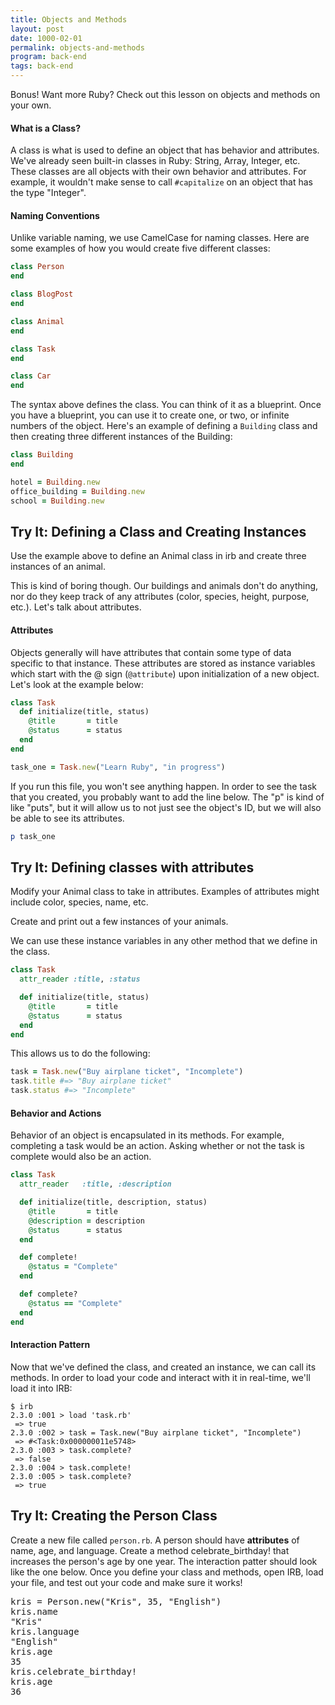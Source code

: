 ```yaml
---
title: Objects and Methods
layout: post
date: 1000-02-01
permalink: objects-and-methods
program: back-end
tags: back-end
---
```


Bonus! Want more Ruby? Check out this lesson on objects and methods on your own. 

<h4>What is a Class?</h4>

A class is what is used to define an object that has behavior and attributes. We've already seen built-in classes in Ruby: String, Array, Integer, etc. These classes are all objects with their own behavior and attributes. For example, it wouldn't make sense to call `#capitalize` on an object that has the type "Integer".

<h4>Naming Conventions</h4>

Unlike variable naming, we use CamelCase for naming classes. Here are some examples of how you would create five different classes:

```ruby
class Person
end

class BlogPost
end

class Animal
end

class Task
end

class Car
end
```

The syntax above defines the class. You can think of it as a blueprint. Once you have a blueprint, you can use it to create one, or two, or infinite numbers of the object. Here's an example of defining a `Building` class and then creating three different instances of the Building:

```ruby
class Building
end

hotel = Building.new
office_building = Building.new
school = Building.new
```

<div class="try-it">
<h2>Try It: Defining a Class and Creating Instances</h2>

<p>Use the example above to define an Animal class in irb and create three instances of an animal.</p>
</div>

This is kind of boring though. Our buildings and animals don't do anything, nor do they keep track of any attributes (color, species, height, purpose, etc.). Let's talk about attributes.

<h4>Attributes</h4>

Objects generally will have attributes that contain some type of data specific to that instance. These attributes are stored as instance variables which start with the @ sign (`@attribute`) upon initialization of a new object. Let's look at the example below:

```ruby
class Task
  def initialize(title, status)
    @title       = title
    @status      = status
  end
end

task_one = Task.new("Learn Ruby", "in progress")
```

If you run this file, you won't see anything happen. In order to see the task that you created, you probably want to add the line below. The "p" is kind of like "puts", but it will allow us to not just see the object's ID, but we will also be able to see its attributes. 

```ruby
p task_one
```

<div class="try-it">
<h2>Try It: Defining classes with attributes</h2>

<p>Modify your Animal class to take in attributes. Examples of attributes might include color, species, name, etc.</p>

<p>Create and print out a few instances of your animals.</p>
</div>

We can use these instance variables in any other method that we define in the class.

```ruby
class Task
  attr_reader :title, :status

  def initialize(title, status)
    @title       = title
    @status      = status
  end
end
```

This allows us to do the following:

```ruby
task = Task.new("Buy airplane ticket", "Incomplete")
task.title #=> "Buy airplane ticket"
task.status #=> "Incomplete"
```

<h4>Behavior and Actions</h4>

Behavior of an object is encapsulated in its methods. For example, completing a task would be an action. Asking whether or not the task is complete would also be an action.

```ruby
class Task
  attr_reader   :title, :description

  def initialize(title, description, status)
    @title       = title
    @description = description
    @status      = status
  end

  def complete!
    @status = "Complete"
  end

  def complete?
    @status == "Complete"
  end
end
```

<h4>Interaction Pattern</h4>

Now that we've defined the class, and created an instance, we can call its methods. In order to load your code and interact with it in real-time, we'll load it into IRB:

```
$ irb
2.3.0 :001 > load 'task.rb'
 => true 
2.3.0 :002 > task = Task.new("Buy airplane ticket", "Incomplete")
 => #<Task:0x000000011e5748> 
2.3.0 :003 > task.complete?
 => false
2.3.0 :004 > task.complete!
2.3.0 :005 > task.complete?
 => true
```

<div class="try-it">
<h2>Try It: Creating the Person Class</h2>

<p>Create a new file called <code>person.rb</code>. A person should have <b>attributes</b> of name, age, and language. Create a method celebrate_birthday! that increases the person's age by one year. The interaction patter should look like the one below. Once you define your class and methods, open IRB, load your file, and test out your code and make sure it works!</p>
<pre>kris = Person.new("Kris", 35, "English")
kris.name
"Kris"
kris.language
"English"
kris.age
35
kris.celebrate_birthday!
kris.age
36
</pre>
</div>

